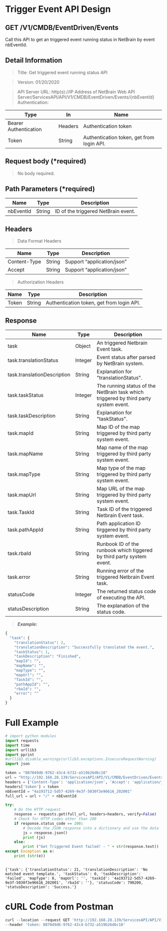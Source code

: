 
# Trigger Event API Design

GET /V1/CMDB/EventDriven/Events
------------------------------------

Call this API to get an triggered event running status in NetBrain by event nbEventId.


Detail Information
------------------

>Title: Get triggered event running status API

>Version: 01/20/2020

>API Server URL: http(s)://IP Address of NetBrain Web API
Server/ServicesAPI/API/V1/CMDB/EventDriven/Events/{nbEventId}
>Authentication:

| **Type**              | **In**  | **Name**             |
|-----------------------|---------|----------------------|
| Bearer Authentication | Headers | Authentication token |
| Token    | String   | Authentication token, get from login API. |


Request body (\*required)
-------------------------

>No body required. 

Path Parameters (\*required)
-----------------------------

| **Name**              | **Type**| **Description**      |
|-----------------------|---------|----------------------|
| nbEventId | String   | ID of the triggered NetBrain event.             |

Headers
-------

>Data Format Headers

| **Name**     | **Type** | **Description**            |
|--------------|----------|----------------------------|
| Content-Type | String   | Support “application/json” |
| Accept       | String   | Support “application/json” |

>Authorization Headers

| **Name** | **Type** | **Description**                           |
|----------|----------|-------------------------------------------|
| Token    | String   | Authentication token, get from login API. |

Response
--------

| **Name**          | **Type** | **Description**                                |
|-------------------|----------|------------------------------------------------|
| task  | Object   | An triggered Netbrain Event task.            |
| task.translationStatus  | Integer   | Event status after parsed by NetBrain system.           |
| task.translationDescription | String   | Explanation for "translationStatus".        |
| task.taskStatus  | Integer   | The running status of the NetBrain task which triggered by third party system event.|
| task.taskDescription  | String   | Explanation for "taskStatus".        |
| task.mapId  | String   | Map ID of the map triggered by third party system event. |
| task.mapName  | String   | Map name of the map triggered by third party system event.            |
| task.mapType  | String   | Map type of the map triggered by third party system event.            |
| task.mapUrl  | String   | Map URL of the map triggered by third party system event.            |
| task.TaskId  | String   | Task ID of the triggered Netbrain Event task.           |
| task.pathAppId  | String   | Path application ID tirggered by third party system event.          |
| task.rbaId  | String   | Runbook ID of the runbook which tiggered by third party system event.            |
| task.error  | String   | Running error of the triggered Netbrain Event task.           |
| statusCode        | Integer  | The returned status code of executing the API. |
| statusDescription | String   | The explanation of the status code.            |

>***Example:***


```python
{
  "task": {
    "translationStatus": 2,
    "translationDescription": "Successfully translated the event.",
    "taskStatus": 1,
    "taskDescription": "Finished",
    "mapId": "",
    "mapName": "",
    "mapType": "",
    "mapUrl": "",
    "TaskId": "",
    "pathAppId": "",
    "rbaId": "",
    "error": ""
  }
}
```

# Full Example


```python
# import python modules 
import requests
import time
import urllib3
import pprint
#urllib3.disable_warnings(urllib3.exceptions.InsecureRequestWarning)
import json

token = "087049d6-9762-43c4-b732-a519b26d6c10" 
url = "http://192.168.28.139/ServicesAPI/API/V1/CMDB/EventDriven/Events" 
headers = {'Content-Type': 'application/json', 'Accept': 'application/json'}  
headers['token'] = token
nbEventId = "4a193712-5d57-4269-9e3f-5030f3e96616_202001"
full_url = url + "/" + nbEventId

try:
    # Do the HTTP request
    response = requests.get(full_url, headers=headers, verify=False)
    # Check for HTTP codes other than 200
    if response.status_code == 200:
        # Decode the JSON response into a dictionary and use the data
        js = response.json()
        print (js)
    else:
        print ("Get Triggered Event failed! - " + str(response.text))
except Exception as e:
    print (str(e))
    
```

    {'task': {'translationStatus': 21, 'translationDescription': 'No matched event template.', 'taskStatus': 0, 'taskDescription': 'Failed', 'mapType': 0, 'mapUrl': '', 'taskId': '4a193712-5d57-4269-9e3f-5030f3e96616_202001', 'rbaId': ''}, 'statusCode': 790200, 'statusDescription': 'Success.'}
    

# cURL Code from Postman


```python
curl --location --request GET 'http://192.168.28.139/ServicesAPI/API/V1/CMDB/EventDriven/Events/0fea4709-b096-4d14-bf4b-4a9142f0aaea_202001' \
--header 'token: 087049d6-9762-43c4-b732-a519b26d6c10'
```
